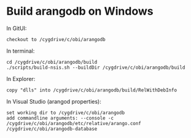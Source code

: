 Build arangodb on Windows
=========================

In GitUI:
```
checkout to /cygdrive/c/obi/arangodb
```

In terminal:
```
cd /cygdrive/c/obi/arangodb/build
./scripts/build-nsis.sh --buildDir /cygdrive/c/obi/arangodb/build
```

In Explorer:
```
copy "dlls" into /cygdrive/c/obi/arangodb/build/RelWithDebInfo
```

In Visual Studio (arangod properties):
```
set working dir to /cygdrive/c/obi/arangodb
add commandline arguments: --console -c /cygdrive/c/obi/arangodb/etc/relative/arango.conf /cygdrive/c/obi/arangodb-database
```
